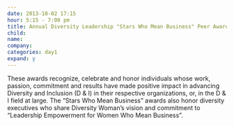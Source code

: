 ```yaml
---
date: 2013-10-02 17:15
hour: 5:15 - 7:00 pm
title: Annual Diversity Leadership "Stars Who Mean Business" Peer Awards
child:
name: 
company: 
categories: day1
expand: y
---
```

These awards recognize, celebrate and honor individuals whose work, passion, commitment and results have made positive impact in advancing Diversity and Inclusion (D & I) in their respective organizations, or, in the D & I field at large. The “Stars Who Mean Business” awards also honor diversity executives who share Diversity Woman’s vision and commitment to “Leadership Empowerment for Women Who Mean Business”.